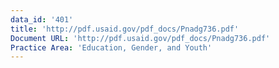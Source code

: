 ```yaml
---
data_id: '401'
title: 'http://pdf.usaid.gov/pdf_docs/Pnadg736.pdf'
Document URL: 'http://pdf.usaid.gov/pdf_docs/Pnadg736.pdf'
Practice Area: 'Education, Gender, and Youth'
---
```

